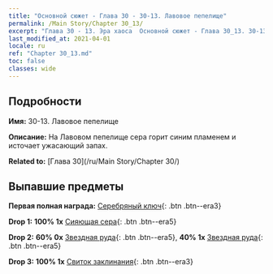 ```yaml
---
title: "Основной сюжет - Глава 30 - 30-13. Лавовое пепелище"
permalink: /Main Story/Chapter 30_13/
excerpt: "Глава 30 - 13. Эра хаоса  Основной сюжет - Глава 30_13. 30-13. Лавовое пепелище"
last_modified_at: 2021-04-01
locale: ru
ref: "Chapter 30_13.md"
toc: false
classes: wide
---
```


## Подробности

 **Имя:** 30-13. Лавовое пепелище

 **Описание:** На Лавовом пепелище сера горит синим пламенем и источает ужасающий запах.

 **Related to:** [Глава 30](/ru/Main Story/Chapter 30/)

## Выпавшие предметы

 **Первая полная награда:** [Серебряный ключ](/ru/Items/con_693/){: .btn .btn--era3}

 **Drop 1:** **100% 1x** [Сияющая сера](/ru/Items/mat_99/){: .btn .btn--era5}

 **Drop 2:** **60% 0x** [Звездная руда](/ru/Items/mat_89/){: .btn .btn--era5}, **40% 1x** [Звездная руда](/ru/Items/mat_89/){: .btn .btn--era5}

 **Drop 3:** **100% 1x** [Свиток заклинания](/ru/Items/con_694/){: .btn .btn--era3}

